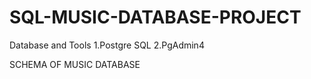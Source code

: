 # SQL-MUSIC-DATABASE-PROJECT


Database and Tools
1.Postgre SQL
2.PgAdmin4


SCHEMA OF MUSIC DATABASE
